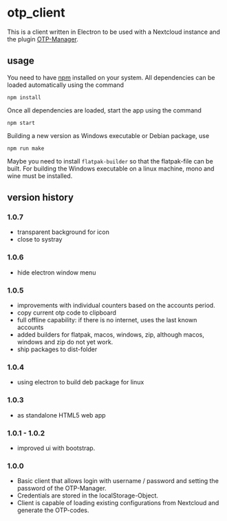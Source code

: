 # otp_client

This is a client written in Electron to be used with a Nextcloud instance and the plugin [OTP-Manager](https://apps.nextcloud.com/apps/otpmanager).

## usage

You need to have [npm](https://docs.npmjs.com/) installed on your system. All dependencies can be loaded automatically using the command

`npm install`

Once all dependencies are loaded, start the app using the command

`npm start`

Building a new version as Windows executable or Debian package, use

`npm run make`

Maybe you need to install `flatpak-builder` so that the flatpak-file can be built.
For building the Windows executable on a linux machine, mono and wine must be installed.

## version history

### 1.0.7
- transparent background for icon
- close to systray

### 1.0.6
- hide electron window menu

### 1.0.5

- improvements with individual counters based on the accounts period.
- copy current otp code to clipboard
- full offline capability: if there is no internet, uses the last known accounts
- added builders for flatpak, macos, windows, zip, although macos, windows and zip do not yet work.
- ship packages to dist-folder

### 1.0.4

- using electron to build deb package for linux

### 1.0.3

- as standalone HTML5 web app

### 1.0.1 - 1.0.2

- improved ui with bootstrap.

### 1.0.0

- Basic client that allows login with username / password and setting the password of the OTP-Manager.
- Credentials are stored in the localStorage-Object.
- Client is capable of loading existing configurations from Nextcloud and generate the OTP-codes.
